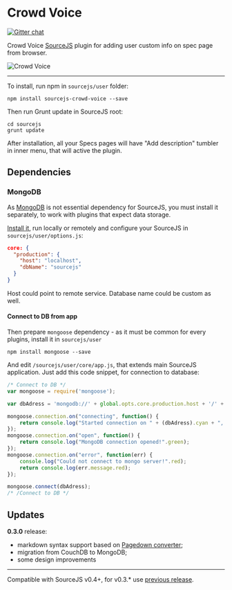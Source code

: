 Crowd Voice
===============

[![Gitter chat](https://badges.gitter.im/gitterHQ/gitter.png)](https://gitter.im/sourcejs/Source)

Crowd Voice [SourceJS](http://sourcejs.com) plugin for adding user custom info on spec page from browser.

![Crowd Voice](https://monosnap.com/image/5Kh7zC879twOFA0Q8YzqcsDKnHvwIZ.png)

___

To install, run npm in `sourcejs/user` folder:

```
npm install sourcejs-crowd-voice --save
```

Then run Grunt update in SourceJS root:

```
cd sourcejs
grunt update
```

After installation, all your Specs pages will have "Add description" tumbler in inner menu, that will active the plugin.

## Dependencies

### MongoDB

As [MongoDB](http://www.mongodb.org/) is not essential dependency for SourceJS, you must install it separately, to work with plugins that expect data storage.

[Install it](http://docs.mongodb.org/manual/installation/), run locally or remotely and configure your SourceJS in `sourcejs/user/options.js`:

```json
core: {
  "production": {
    "host": "localhost",
    "dbName": "sourcejs"
  }
}
```

Host could point to remote service. Database name could be custom as well.

#### Connect to DB from app

Then prepare `mongoose` dependency - as it must be common for every plugins, install it in `sourcejs/user`

```
npm install mongoose --save
```

And edit `/sourcejs/user/core/app.js`, that extends main SourceJS application. Just add this code snippet, for connection to database:

```js
/* Connect to DB */
var mongoose = require('mongoose');

var dbAdress = 'mongodb://' + global.opts.core.production.host + '/' + global.opts.core.production.dbName;

mongoose.connection.on("connecting", function() {
    return console.log("Started connection on " + (dbAdress).cyan + ", waiting for it to open...".grey);
});
mongoose.connection.on("open", function() {
    return console.log("MongoDB connection opened!".green);
});
mongoose.connection.on("error", function(err) {
    console.log("Could not connect to mongo server!".red);
    return console.log(err.message.red);
});

mongoose.connect(dbAdress);
/* /Connect to DB */
```

## Updates

**0.3.0** release:
 - markdown syntax support based on [Pagedown converter](https://code.google.com/p/pagedown/);
 - migration from CouchDB to MongoDB;
 - some design improvements

___

Compatible with SourceJS v0.4+, for v0.3.* use [previous release](https://github.com/sourcejs/sourcejs-crowd-voice/archive/v0.1.0.zip).
